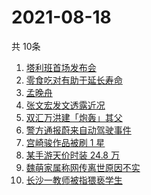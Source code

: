 # 2021-08-18
  共 10条

  <!-- BEGIN -->
  <!-- 最后更新时间:Wed Aug 18 2021 17:16:07 GMT+0000 (Coordinated Universal Time) -->
  1. [塔利班首场发布会](https://www.zhihu.com/search?q=塔利班)
1. [零食吃对有助于延长寿命](https://www.zhihu.com/search?q=零食)
1. [孟晚舟](https://www.zhihu.com/search?q=孟晚舟)
1. [张文宏发文透露近况](https://www.zhihu.com/search?q=张文宏)
1. [双汇万洪建「炮轰」其父](https://www.zhihu.com/search?q=双汇)
1. [警方通报蔚来自动驾驶事件](https://www.zhihu.com/search?q=蔚来)
1. [宫崎骏作品被刷 1 星](https://www.zhihu.com/search?q=宫崎骏)
1. [某手游天价时装 24.8 万](https://www.zhihu.com/search?q=一梦江湖)
1. [魏萌家属称网传离世原因不实](https://www.zhihu.com/search?q=魏萌)
1. [长沙一教师被指猥亵学生](https://www.zhihu.com/search?q=长郡中学)
  <!-- END -->
  
